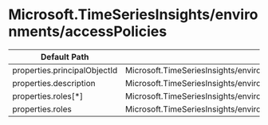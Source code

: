 # Microsoft.TimeSeriesInsights/environments/accessPolicies

| Default Path | Alias |
|---|---|
| properties.principalObjectId | Microsoft.TimeSeriesInsights/environments/accessPolicies/principalObjectId |
| properties.description | Microsoft.TimeSeriesInsights/environments/accessPolicies/description |
| properties.roles[*] | Microsoft.TimeSeriesInsights/environments/accessPolicies/roles[*] |
| properties.roles | Microsoft.TimeSeriesInsights/environments/accessPolicies/roles |

